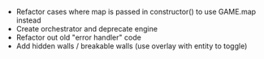 - Refactor cases where map is passed in constructor() to use GAME.map instead
- Create orchestrator and deprecate engine
- Refactor out old "error handler" code
- Add hidden walls / breakable walls (use overlay with entity to toggle)